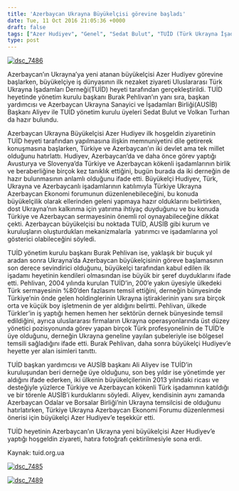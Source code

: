 ```yaml
---
title: 'Azerbaycan Ukrayna Büyükelçisi görevine başladı'
date: Tue, 11 Oct 2016 21:05:36 +0000
draft: false
tags: ["Azer Hudiyev", "Genel", "Sedat Bulut", "TUİD (Türk Ukrayna İşadamları Derneği)", "Ukrayna Azerbaycan Büyükelçisi", "Ukrayna Azerbaycan Sanayici ve İşadamları Derneği", "Volkan Turhan"]
type: post
---
```


[![dsc_7486](http://burakpehlivan.org/wp-content/uploads/2016/10/DSC_74861.jpg)](http://burakpehlivan.org/wp-content/uploads/2016/10/DSC_74861.jpg)




Azerbaycan’ın Ukrayna’ya yeni atanan büyükelçisi Azer Hudiyev görevine başlarken, büyükelçiye iş dünyasının ilk nezaket ziyareti Uluslararası Türk Ukrayna İşadamları Derneği(TUİD) heyeti tarafından gerçekleştirildi. TUİD heyetinde yönetim kurulu başkanı Burak Pehlivan’ın yanı sıra, başkan yardımcısı ve Azerbaycan Ukrayna Sanayici ve İşadamları Birliği(AUSİB) Başkanı Aliyev ile TUİD yönetim kurulu üyeleri Sedat Bulut ve Volkan Turhan da hazır bulundu. 




Azerbaycan Ukrayna Büyükelçisi Azer Hudiyev ilk hoşgeldin ziyaretinin TUİD heyeti tarafından yapılmasına ilişkin memnuniyetini dile getirerek konuşmasına başlarken, Türkiye ve Azerbaycan’ın iki devlet ama tek millet olduğunu hatırlattı. Hudiyev, Azerbaycan’da ve daha önce görev yaptığı Avusturya ve Slovenya’da Türkiye ve Azerbaycan kökenli işadamlarının birlik ve beraberliğine birçok kez tanıklık ettiğini, bugün burada da iki derneğin de hazır bulunmasının anlamlı olduğunu ifade etti. Büyükelçi Hudiyev, Türk, Ukrayna ve Azerbaycanlı işadamlarının katılımıyla Türkiye Ukrayna Azerbaycan Ekonomi forumunun düzenlenebileceğini, bu konuda büyükelçilik olarak ellerinden geleni yapmaya hazır olduklarını belirtirken,  dost Ukrayna’nın kalkınma için yatırıma ihtiyaç duyduğunu ve bu konuda Türkiye ve Azerbaycan sermayesinin önemli rol oynayabileceğine dikkat çekti. Azerbaycan büyükelçisi bu noktada TUİD, AUSİB gibi kurum ve kuruluşların oluşturdukları mekanizmalarla  yatırımcı ve işadamlarına yol gösterici olabileceğini söyledi. 




TUİD yönetim kurulu başkanı Burak Pehlivan ise, yaklaşık bir buçuk yıl aradan sonra Ukrayna’da Azerbaycan büyükelçisinin göreve başlamasının son derece sevindirici olduğunu, büyükelçi tarafından kabul edilen ilk işadamı heyetinin kendileri olmasından ise büyük bir şeref duyduklarını ifade etti. Pehlivan, 2004 yılında kurulan TUİD’in, 200’e yakın üyesiyle ülkedeki Türk sermayesinin %80’den fazlasını temsil ettiğini, derneğin bünyesinde Türkiye’nin önde gelen holdinglerinin Ukrayna iştiraklerinin yanı sıra birçok orta ve küçük boy işletmenin de yer aldığını belirtti. Pehlivan, ülkede Türkler’in iş yaptığı hemen hemen her sektörün dernek bünyesinde temsil edildiğini, ayrıca uluslararası firmaların Ukrayna operasyonlarında üst düzey yönetici pozisyonunda görev yapan birçok Türk profesyonelinin de TUİD’e üye olduğunu, derneğin Ukrayna geneline yayılan şubeleriyle ise bölgesel temsili sağladığını ifade etti. Burak Pehlivan, daha sonra büyükelçi Hudiyev’e heyette yer alan isimleri tanıttı. 




TUİD başkan yardımcısı ve AUSİB başkanı Ali Aliyev ise TUİD’in kuruluşundan beri derneğe üye olduğunu, son beş yıldır ise yönetimde yer aldığını ifade ederken, iki ülkenin büyükelçilerinin 2013 yılındaki ricası ve desteğiyle yüzlerce Türkiye ve Azerbaycan kökenli Türk işadamının katıldığı ve bir törenle AUSİB’i kurduklarını söyledi. Aliyev, kendisinin aynı zamanda Azerbaycan Odalar ve Borsalar Birliği’nin Ukrayna temsilcisi de olduğunu hatırlatırken, Türkiye Ukrayna Azerbaycan Ekonomi Forumu düzenlenmesi önerisi için büyükelçi Azer Hudiyev’e teşekkür etti. 




TUİD heyetinin Azerbaycan’ın Ukrayna yeni büyükelçisi Azer Hudiyev’e yaptığı hoşgeldin ziyareti, hatıra fotoğrafı çektirilmesiyle sona erdi. 




Kaynak: tuid.org.ua




[![dsc_7485](http://burakpehlivan.org/wp-content/uploads/2016/10/DSC_7485.jpg)](http://burakpehlivan.org/wp-content/uploads/2016/10/DSC_7485.jpg)




[![dsc_7489](http://burakpehlivan.org/wp-content/uploads/2016/10/DSC_7489.jpg)](http://burakpehlivan.org/wp-content/uploads/2016/10/DSC_7489.jpg)